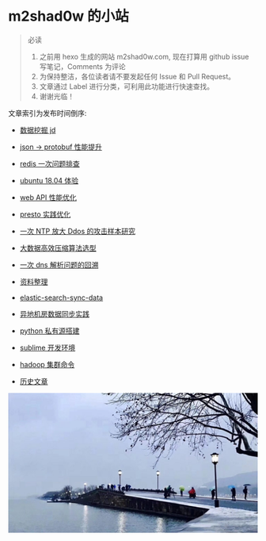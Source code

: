 
# m2shad0w 的小站

> 必读
> 1. 之前用 hexo 生成的网站 m2shad0w.com, 现在打算用 github issue 写笔记，Comments 为评论
> 2. 为保持整洁，各位读者请不要发起任何 Issue 和 Pull Request。
> 3. 文章通过 Label 进行分类，可利用此功能进行快速查找。
> 4. 谢谢光临！

文章索引为发布时间倒序:
* [数据挖掘 jd](https://github.com/M2shad0w/blog/issues/22)
* [json -> protobuf 性能提升](https://github.com/M2shad0w/blog/issues/21)
* [redis 一次问题排查](https://github.com/M2shad0w/blog/issues/20)
* [ubuntu 18.04 体验](https://github.com/M2shad0w/blog/issues/19)
* [web API 性能优化](https://github.com/M2shad0w/blog/issues/12)
* [presto 实践优化](https://github.com/M2shad0w/blog/issues/11)
* [一次 NTP 放大 Ddos 的攻击样本研究](https://github.com/M2shad0w/blog/issues/10)
* [大数据高效压缩算法选型](https://github.com/M2shad0w/blog/issues/9)
* [一次 dns 解析问题的回溯](https://github.com/M2shad0w/blog/issues/8)
* [资料整理 ](https://github.com/M2shad0w/blog/issues/6)
* [elastic-search-sync-data](https://github.com/M2shad0w/blog/issues/5)
* [异地机房数据同步实践](https://github.com/M2shad0w/blog/issues/４)
* [python 私有源搭建](https://github.com/M2shad0w/blog/issues/3)
* [sublime 开发环境](https://github.com/M2shad0w/blog/issues/2)
* [hadoop 集群命令](https://github.com/M2shad0w/blog/issues/1)

* [历史文章](./source/)

![](./source/img/断桥残雪.jpeg)




